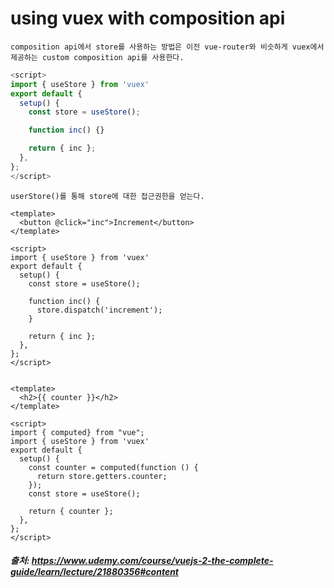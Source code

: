 # using vuex with composition api

```
composition api에서 store를 사용하는 방법은 이전 vue-router와 비슷하게 vuex에서 제공하는 custom composition api를 사용한다.
```

```js
<script>
import { useStore } from 'vuex'
export default {
  setup() {
    const store = useStore();

    function inc() {}

    return { inc };
  },
};
</script>
```

```
userStore()를 통해 store에 대한 접근권한을 얻는다.
```

```vue
<template>
  <button @click="inc">Increment</button>
</template>

<script>
import { useStore } from 'vuex'
export default {
  setup() {
    const store = useStore();

    function inc() {
      store.dispatch('increment');
    }

    return { inc };
  },
};
</script>
```

```vue

<template>
  <h2>{{ counter }}</h2>
</template>

<script>
import { computed} from "vue";
import { useStore } from 'vuex'
export default {
  setup() {
    const counter = computed(function () {
      return store.getters.counter;
    });
    const store = useStore();

    return { counter };
  },
};
</script>
```
##### 출처: https://www.udemy.com/course/vuejs-2-the-complete-guide/learn/lecture/21880356#content
